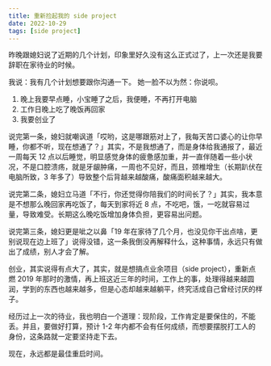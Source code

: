 ```yaml
---
title: 重新捡起我的 side project
date: 2022-10-29
tags: [side project]
---
```


昨晚跟媳妇说了近期的几个计划，印象里好久没有这么正式过了，上一次还是我要辞职在家待业的时候。

我说：我有几个计划想要跟你沟通一下。
她一脸不以为然：你说呗。

1. 晚上我要早点睡，小宝睡了之后，我便睡，不再打开电脑
2. 工作日晚上吃了晚饭再回家
3. 我要创业了

说完第一条，媳妇就嘲讽道「哎哟，这是哪跟筋对上了，我每天苦口婆心的让你早睡，你都不听，现在想通了？」其实，不是我想通了，而是身体给我通报了，最近一周每天 12 点以后睡觉，明显感觉身体的疲惫感加重，并一直伴随着一些小状况，不是口腔溃疡，就是牙龈肿痛，一周也不见好，而且，颈椎增生（长期趴伏在电脑所致，3 年多了）导致整个后背越来越酸痛，酸痛面积越来越大。

说完第二条，媳妇立马道「不行，你还觉得你陪我们的时间长了？」其实，我本意是不想那么晚回家再吃饭了，每天到家将近 8 点，不吃吧，饿，一吃就容易过量，导致难受。长期这么晚吃饭增加身体负担，更容易出问题。

说完第三条，媳妇更是呲之以鼻「19 年在家待了几个月，也没见你干出点啥，更别说现在边上班了」说得没错，这一条我倒没再解释什么，这种事情，永远只有做出了成绩，别人才会了解。

创业，其实说得有点大了，其实，就是想搞点业余项目（side project），重新点燃 2019 年那时的激情，再上班这近三年的时间，工作上的事，处理得越来越圆润，学到的东西也越来越多，但是心态却越来越躺平，终究活成自己曾经讨厌的样子。

经历过上一次的待业，我也明白一个道理：现阶段，工作肯定是要保住的，不能丢。并且，要做好打算，预计 1-2 年内都不会有任何成绩，而想要摆脱打工人的身份，这条路就一定要坚持走下去。

现在，永远都是最佳重启时间。